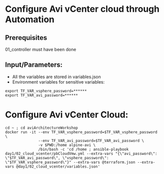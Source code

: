 # Configure Avi vCenter cloud through Automation

## Prerequisites

01_controller must have been done

## Input/Parameters:
- All the variables are stored in variables.json
- Environment variables for sensitive variables:
```
export TF_VAR_vsphere_password=******
export TF_VAR_avi_password=******
```


# Configure Avi vCenter Cloud:
```
cd ~ ; cd aviArchitectureWorkshop
docker run -it --env TF_VAR_vsphere_password=$TF_VAR_vsphere_password \
               --env TF_VAR_avi_password=$TF_VAR_avi_password \
               -v $PWD:/home alpine-avi \
               /bin/bash -c 'cd /home ; ansible-playbook day1/02_cloud_vcenter/pbCloudVmw.yml --extra-vars "{\"avi_password\": \"$TF_VAR_avi_password\", \"vsphere_password\": \"$TF_VAR_vsphere_password\"}" --extra-vars @terraform.json --extra-vars @day1/02_cloud_vcenter/variables.json'
```
